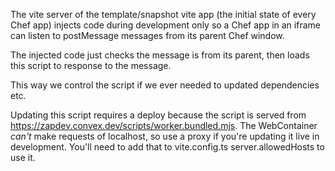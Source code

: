 The vite server of the template/snapshot vite app (the initial state of every Chef app)
injects code during development only so a Chef app in an iframe can listen to postMessage
messages from its parent Chef window.

The injected code just checks the message is from its parent, then loads this script
to response to the message.

This way we control the script if we ever needed to updated dependencies etc.

Updating this script requires a deploy because the script is served from
https://zapdev.convex.dev/scripts/worker.bundled.mjs. The WebContainer _can't_ make requests of localhost,
so use a proxy if you're updating it live in development. You'll need to add that to vite.config.ts
server.allowedHosts to use it.
